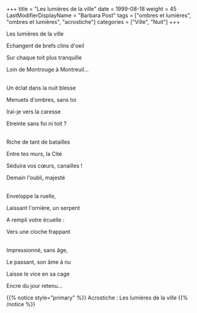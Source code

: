 +++
title = "Les lumières de la ville"
date = 1999-08-18
weight = 45
LastModifierDisplayName = "Barbara Post"
tags = ["ombres et lumières", "ombres et lumières", "acrostiche"]
categories = ["Ville", "Nuit"]
+++

Les lumières de la ville

Echangent de brefs clins d'oeil

Sur chaque toit plus tranquille

Loin de Montrouge à Montreuil...

 \
Un éclat dans la nuit blesse

Menuets d'ombres, sans toi

Irai-je vers la caresse

Etreinte sans foi ni toit ?

 \
Riche de tant de batailles

Entre tes murs, la Cité

Séduira vos cœurs, canailles !

Demain l'oubli, majesté

 \
Enveloppe la ruelle,

Laissant l'ornière, un serpent

A rempli votre écuelle :

Vers une cloche frappant

 \
Impressionné, sans âge,

Le passant, son âme à nu

Laisse le vice en sa cage

Encre du jour retenu...

{{% notice style="primary" %}}
Acrostiche : Les lumières de la ville
{{% /notice %}}
